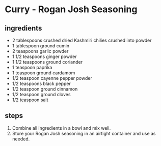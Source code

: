 # Curry - Rogan Josh Seasoning

## ingredients

- 2 tablespoons crushed dried Kashmiri chilies crushed into powder
- 1 tablespoon ground cumin
- 2 teaspoons garlic powder
- 1 1/2 teaspoons ginger powder
- 1 1/2 teaspoons ground coriander
- 1 teaspoon paprika
- 1 teaspoon ground cardamom
- 1/2 teaspoon cayenne pepper powder
- 1/2 teaspoons black pepper
- 1/2 teaspoon ground cinnamon
- 1/2 teaspoon ground cloves
- 1/2 teaspoon salt

## steps

1. Combine all ingredients in a bowl and mix well.
2. Store your Rogan Josh seasoning in an airtight container and use as needed.
